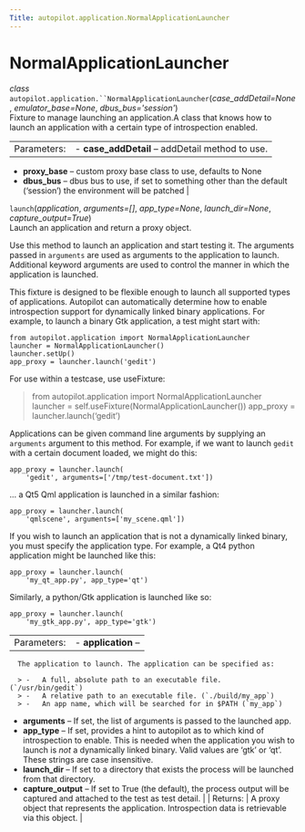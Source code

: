 ```yaml
---
Title: autopilot.application.NormalApplicationLauncher
---
```

        
NormalApplicationLauncher
=========================

 *class* `autopilot.application.``NormalApplicationLauncher`(*case\_addDetail=None*, *emulator\_base=None*, *dbus\_bus='session'*)<a href="#autopilot.application.NormalApplicationLauncher" class="headerlink" title="Permalink to this definition"></a>  
Fixture to manage launching an application.A class that knows how to launch an application with a certain type of introspection enabled.

|             |                                                                                                                             |
|-------------|-----------------------------------------------------------------------------------------------------------------------------|
| Parameters: | -   **case\_addDetail** – addDetail method to use.                                                                          
  -   **proxy\_base** – custom proxy base class to use, defaults to None                                                       
  -   **dbus\_bus** – dbus bus to use, if set to something other than the default (‘session’) the environment will be patched  |

 `launch`(*application*, *arguments=\[\]*, *app\_type=None*, *launch\_dir=None*, *capture\_output=True*)<a href="#autopilot.application.NormalApplicationLauncher.launch" class="headerlink" title="Permalink to this definition"></a>  
Launch an application and return a proxy object.

Use this method to launch an application and start testing it. The arguments passed in `arguments` are used as arguments to the application to launch. Additional keyword arguments are used to control the manner in which the application is launched.

This fixture is designed to be flexible enough to launch all supported types of applications. Autopilot can automatically determine how to enable introspection support for dynamically linked binary applications. For example, to launch a binary Gtk application, a test might start with:

    from autopilot.application import NormalApplicationLauncher
    launcher = NormalApplicationLauncher()
    launcher.setUp()
    app_proxy = launcher.launch('gedit')

For use within a testcase, use useFixture:

> from autopilot.application import NormalApplicationLauncher launcher = self.useFixture(NormalApplicationLauncher()) app\_proxy = launcher.launch(‘gedit’)

Applications can be given command line arguments by supplying an `arguments` argument to this method. For example, if we want to launch `gedit` with a certain document loaded, we might do this:

    app_proxy = launcher.launch(
        'gedit', arguments=['/tmp/test-document.txt'])

... a Qt5 Qml application is launched in a similar fashion:

    app_proxy = launcher.launch(
        'qmlscene', arguments=['my_scene.qml'])

If you wish to launch an application that is not a dynamically linked binary, you must specify the application type. For example, a Qt4 python application might be launched like this:

    app_proxy = launcher.launch(
        'my_qt_app.py', app_type='qt')

Similarly, a python/Gtk application is launched like so:

    app_proxy = launcher.launch(
        'my_gtk_app.py', app_type='gtk')

|             |                                                                                                                                                                                                                                                                        |
|-------------|------------------------------------------------------------------------------------------------------------------------------------------------------------------------------------------------------------------------------------------------------------------------|
| Parameters: | -   **application** –                                                                                                                                                                                                                                                  
                                                                                                                                                                                                                                                                          
      The application to launch. The application can be specified as:                                                                                                                                                                                                     
                                                                                                                                                                                                                                                                          
      > -   A full, absolute path to an executable file. (`/usr/bin/gedit`)                                                                                                                                                                                               
      > -   A relative path to an executable file. (`./build/my_app`)                                                                                                                                                                                                     
      > -   An app name, which will be searched for in $PATH (`my_app`)                                                                                                                                                                                                   
                                                                                                                                                                                                                                                                          
  -   **arguments** – If set, the list of arguments is passed to the launched app.                                                                                                                                                                                        
  -   **app\_type** – If set, provides a hint to autopilot as to which kind of introspection to enable. This is needed when the application you wish to launch is *not* a dynamically linked binary. Valid values are ‘gtk’ or ‘qt’. These strings are case insensitive.  
  -   **launch\_dir** – If set to a directory that exists the process will be launched from that directory.                                                                                                                                                               
  -   **capture\_output** – If set to True (the default), the process output will be captured and attached to the test as test detail.                                                                                                                                    |
| Returns:    | A proxy object that represents the application. Introspection data is retrievable via this object.                                                                                                                                                                     |

